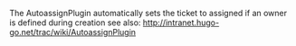 
The AutoassignPlugin automatically sets the ticket to assigned if an owner is defined during creation
see also: http://intranet.hugo-go.net/trac/wiki/AutoassignPlugin
